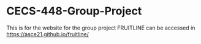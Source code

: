 # CECS-448-Group-Project
This is for the website for the group project
 FRUITLINE can be accessed in 
 https://asce21.github.io/fruitline/
